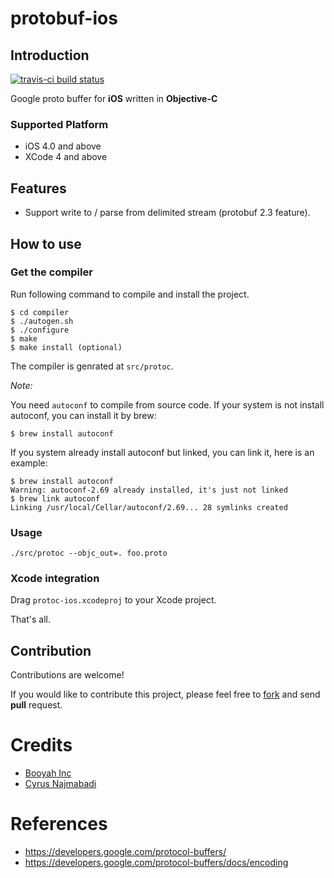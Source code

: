 # protobuf-ios

## Introduction

[![travis-ci build status](https://travis-ci.org/mingchen/protobuf-ios.svg?branch=master)](https://travis-ci.org/mingchen/protobuf-ios)

Google proto buffer for **iOS** written in **Objective-C**

### Supported Platform

* iOS 4.0 and above
* XCode 4 and above


## Features

- Support write to / parse from delimited stream (protobuf 2.3 feature).

## How to use

### Get the compiler

Run following command to compile and install the project.

    $ cd compiler
    $ ./autogen.sh
    $ ./configure
    $ make
    $ make install (optional)

The compiler is genrated at `src/protoc`.

*Note:*

You need `autoconf` to compile from source code. If your system is not install autoconf, you can install it by brew:

    $ brew install autoconf

If you system already install autoconf but linked, you can link it, here is an example:

    $ brew install autoconf
    Warning: autoconf-2.69 already installed, it's just not linked    
    $ brew link autoconf
    Linking /usr/local/Cellar/autoconf/2.69... 28 symlinks created

### Usage

    ./src/protoc --objc_out=. foo.proto

### Xcode integration

Drag `protoc-ios.xcodeproj` to your Xcode project.

That's all.


## Contribution

Contributions are welcome!

If you would like to contribute this project,
please feel free to [fork](https://github.com/mingchen/protobuf-ios/fork) and send **pull** request.


# Credits

- [Booyah Inc](https://github.com/booyah/protobuf-objc)
- [Cyrus Najmabadi](http://code.google.com/p/metasyntactic/wiki/ProtocolBuffers)


# References

- https://developers.google.com/protocol-buffers/
- https://developers.google.com/protocol-buffers/docs/encoding

